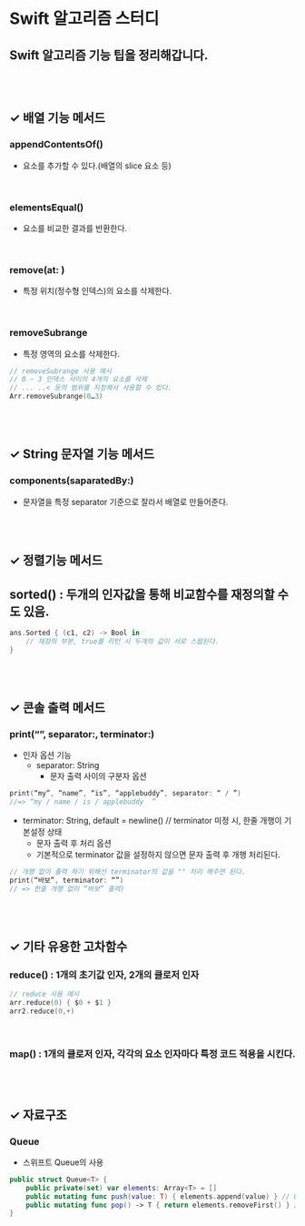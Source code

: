 # Swift 알고리즘 스터디
## Swift 알고리즘 기능 팁을 정리해갑니다.

<br>
<br>

## ✓ 배열 기능 메서드
### appendContentsOf()
 - 요소를 추가할 수 있다.(배열의 slice 요소 등)
 
<br>

### elementsEqual()
 - 요소를 비교한 결과를 반환한다.

<br>

### remove(at: )
 - 특정 위치(정수형 인덱스)의 요소를 삭제한다.

<br>

### removeSubrange<R>
 - 특정 영역의 요소를 삭제한다. 

~~~ swift 
// removeSubrange 사용 예시
// 0 ~ 3 인덱스 사이의 4개의 요소를 삭제
// ... ..< 등의 범위를 지정해서 사용할 수 있다. 
Arr.removeSubrange(0…3) 
~~~

<br>
<br>

## ✓ String 문자열 기능 메서드
### components(saparatedBy:)
 - 문자열을 특정 separator 기준으로 잘라서 배열로 만들어준다.

<br>
<br>

## ✓ 정렬기능 메서드 
## sorted() : 두개의 인자값을 통해 비교함수를 재정의할 수도 있음.

~~~ swift 
ans.Sorted { (c1, c2) -> Bool in 
	// 재정의 부분, true를 리턴 시 두개의 값이 서로 스왑된다.
}
~~~

<br>
<br>

## ✓ 콘솔 출력 메서드
### print(“”, separator:, terminator:)
- 인자 옵션 기능
  - separator: String
    - 문자 출력 사이의 구분자 옵션
~~~ swift
print(“my”, “name”, “is”, “applebuddy”, separator: “ / ”)
//=> “my / name / is / applebuddy  ”
~~~

  - terminator: String, default = newline() // terminator 미정 시, 한줄 개행이 기본설정 상태
    - 문자 출력 후 처리 옵션
    - 기본적으로 terminator 값을 설정하지 않으면 문자 출력 후 개행 처리된다.

~~~ swift
// 개행 없이 출력 하기 위해선 terminator의 값을 "" 처리 해주면 된다.
print(“바보”, terminator: “”)
// => 한줄 개행 없이 “바보” 출력)
~~~

<br>
<br>

## ✓ 기타 유용한 고차함수
### reduce() : 1개의 초기값 인자, 2개의 클로저 인자

~~~ swift
// reduce 사용 예시
arr.reduce(0) { $0 + $1 }
arr2.reduce(0,+)
~~~

<br>

### map() : 1개의 클로저 인자, 각각의 요소 인자마다 특정 코드 적용을 시킨다.

<br>
<br>

## ✓ 자료구조 
### Queue 
- 스위프트 Queue의 사용

~~~ swift
public struct Queue<T> { 
    public private(set) var elements: Array<T> = []
    public mutating func push(value: T) { elements.append(value) } // O(1)
    public mutating func pop() -> T { return elements.removeFirst() } // O(`count`)
}
~~~
